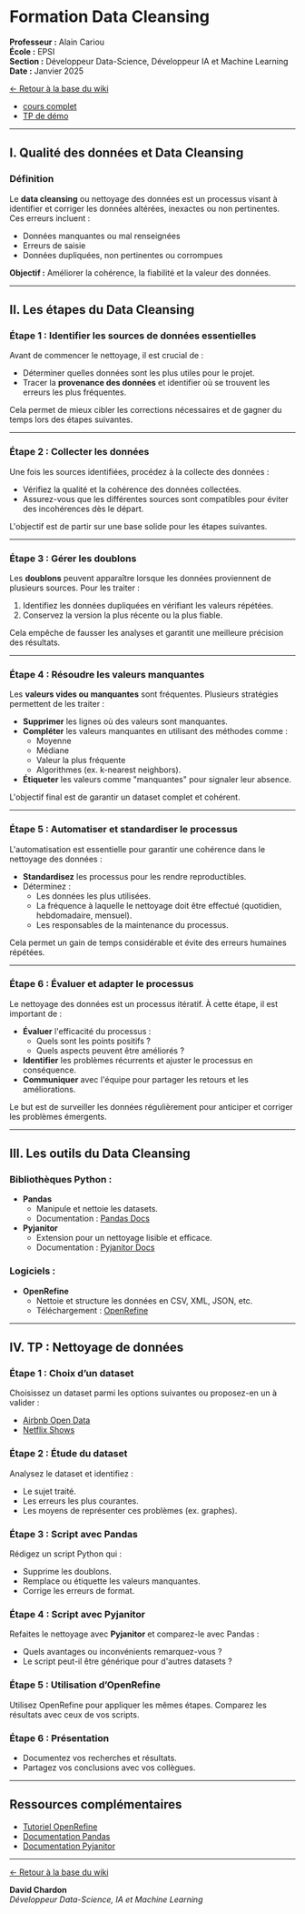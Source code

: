 # Formation Data Cleansing

**Professeur :** Alain Cariou  
**École :** EPSI  
**Section :** Développeur Data-Science, Développeur IA et Machine Learning  
**Date :** Janvier 2025  

[← Retour à la base du wiki](https://asyhnes.github.io/mon_wiki/)  

- [cours complet](Data_Science/Cours_data_cleasing)
- [TP de démo](https://colab.research.google.com/drive/1qyRL8pkwhtaQaI4Q3Qdgg1M7YXk9G4g1)


---

## I. Qualité des données et Data Cleansing

### Définition
Le **data cleansing** ou nettoyage des données est un processus visant à identifier et corriger les données altérées, inexactes ou non pertinentes.  
Ces erreurs incluent : 
- Données manquantes ou mal renseignées
- Erreurs de saisie
- Données dupliquées, non pertinentes ou corrompues  

**Objectif :** Améliorer la cohérence, la fiabilité et la valeur des données.  

---

## II. Les étapes du Data Cleansing

### Étape 1 : Identifier les sources de données essentielles
Avant de commencer le nettoyage, il est crucial de :  
- Déterminer quelles données sont les plus utiles pour le projet.  
- Tracer la **provenance des données** et identifier où se trouvent les erreurs les plus fréquentes.  

Cela permet de mieux cibler les corrections nécessaires et de gagner du temps lors des étapes suivantes.

---

### Étape 2 : Collecter les données
Une fois les sources identifiées, procédez à la collecte des données :  
- Vérifiez la qualité et la cohérence des données collectées.  
- Assurez-vous que les différentes sources sont compatibles pour éviter des incohérences dès le départ.  

L'objectif est de partir sur une base solide pour les étapes suivantes.

---

### Étape 3 : Gérer les doublons
Les **doublons** peuvent apparaître lorsque les données proviennent de plusieurs sources. Pour les traiter :
1. Identifiez les données dupliquées en vérifiant les valeurs répétées.  
2. Conservez la version la plus récente ou la plus fiable.  

Cela empêche de fausser les analyses et garantit une meilleure précision des résultats.

---

### Étape 4 : Résoudre les valeurs manquantes
Les **valeurs vides ou manquantes** sont fréquentes. Plusieurs stratégies permettent de les traiter :  
- **Supprimer** les lignes où des valeurs sont manquantes.  
- **Compléter** les valeurs manquantes en utilisant des méthodes comme :
  - Moyenne
  - Médiane
  - Valeur la plus fréquente
  - Algorithmes (ex. k-nearest neighbors).  
- **Étiqueter** les valeurs comme "manquantes" pour signaler leur absence.  

L'objectif final est de garantir un dataset complet et cohérent.

---

### Étape 5 : Automatiser et standardiser le processus
L'automatisation est essentielle pour garantir une cohérence dans le nettoyage des données :  
- **Standardisez** les processus pour les rendre reproductibles.  
- Déterminez :
  - Les données les plus utilisées.
  - La fréquence à laquelle le nettoyage doit être effectué (quotidien, hebdomadaire, mensuel).  
  - Les responsables de la maintenance du processus.

Cela permet un gain de temps considérable et évite des erreurs humaines répétées.

---

### Étape 6 : Évaluer et adapter le processus
Le nettoyage des données est un processus itératif. À cette étape, il est important de :  
- **Évaluer** l'efficacité du processus : 
  - Quels sont les points positifs ?
  - Quels aspects peuvent être améliorés ?
- **Identifier** les problèmes récurrents et ajuster le processus en conséquence.  
- **Communiquer** avec l'équipe pour partager les retours et les améliorations.

Le but est de surveiller les données régulièrement pour anticiper et corriger les problèmes émergents.

---

## III. Les outils du Data Cleansing

### Bibliothèques Python :
- **Pandas**  
  - Manipule et nettoie les datasets.  
  - Documentation : [Pandas Docs](https://pandas.pydata.org/docs/index.html)  
- **Pyjanitor**  
  - Extension pour un nettoyage lisible et efficace.  
  - Documentation : [Pyjanitor Docs](https://pyjanitor-devs.github.io/pyjanitor/)  

### Logiciels :
- **OpenRefine**  
  - Nettoie et structure les données en CSV, XML, JSON, etc.  
  - Téléchargement : [OpenRefine](https://openrefine.org/download)  

---

## IV. TP : Nettoyage de données

### Étape 1 : Choix d’un dataset
Choisissez un dataset parmi les options suivantes ou proposez-en un à valider :
- [Airbnb Open Data](https://www.kaggle.com/datasets/arianazmoudeh/airbnbopendata)
- [Netflix Shows](https://www.kaggle.com/datasets/shivamb/netflix-shows)  

### Étape 2 : Étude du dataset
Analysez le dataset et identifiez :
- Le sujet traité.
- Les erreurs les plus courantes.
- Les moyens de représenter ces problèmes (ex. graphes).  

### Étape 3 : Script avec Pandas
Rédigez un script Python qui :
- Supprime les doublons.
- Remplace ou étiquette les valeurs manquantes.
- Corrige les erreurs de format.  

### Étape 4 : Script avec Pyjanitor
Refaites le nettoyage avec **Pyjanitor** et comparez-le avec Pandas :
- Quels avantages ou inconvénients remarquez-vous ?
- Le script peut-il être générique pour d'autres datasets ?

### Étape 5 : Utilisation d’OpenRefine
Utilisez OpenRefine pour appliquer les mêmes étapes. Comparez les résultats avec ceux de vos scripts.

### Étape 6 : Présentation
- Documentez vos recherches et résultats.
- Partagez vos conclusions avec vos collègues.

---

## Ressources complémentaires
- [Tutoriel OpenRefine](https://www.patrimoine-et-numerique.fr/tutoriels/52-36-openrefine-excel-aux-hormones-pour-nettoyage-de-donnees)
- [Documentation Pandas](https://pandas.pydata.org/docs/index.html)
- [Documentation Pyjanitor](https://pyjanitor-devs.github.io/pyjanitor/)

---

[← Retour à la base du wiki](https://asyhnes.github.io/mon_wiki/)

**David Chardon**  
*Développeur Data-Science, IA et Machine Learning*  
